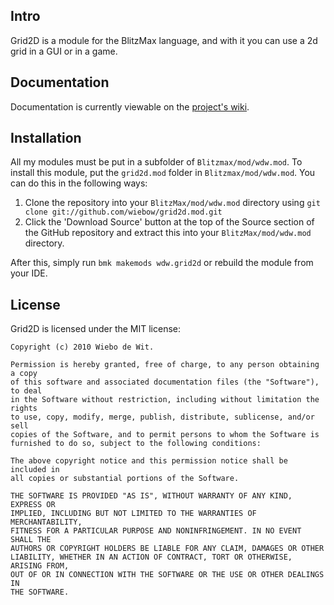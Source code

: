 Intro
-------------------------------------------------------------------------------

Grid2D is a module for the BlitzMax language, and with it you can use a 2d grid in a GUI or in a game.

Documentation
-------------------------------------------------------------------------------

Documentation is currently viewable on the [project's wiki](http://wiki.github.com/wiebow/grid2d.mod/).

Installation
-------------------------------------------------------------------------------

All my modules must be put in a subfolder of `Blitzmax/mod/wdw.mod`.
To install this module, put the `grid2d.mod` folder in `Blitzmax/mod/wdw.mod`. You can do this in the following ways:

1. Clone the repository into your `BlitzMax/mod/wdw.mod` directory using `git clone git://github.com/wiebow/grid2d.mod.git`
2. Click the 'Download Source' button at the top of the Source section of the GitHub repository and extract this into your `BlitzMax/mod/wdw.mod` directory.

After this, simply run `bmk makemods wdw.grid2d` or rebuild the module from your IDE.

License
-------------------------------------------------------------------------------

Grid2D is licensed under the MIT license:

    Copyright (c) 2010 Wiebo de Wit.

    Permission is hereby granted, free of charge, to any person obtaining a copy
    of this software and associated documentation files (the "Software"), to deal
    in the Software without restriction, including without limitation the rights
    to use, copy, modify, merge, publish, distribute, sublicense, and/or sell
    copies of the Software, and to permit persons to whom the Software is
    furnished to do so, subject to the following conditions:

    The above copyright notice and this permission notice shall be included in
    all copies or substantial portions of the Software.

    THE SOFTWARE IS PROVIDED "AS IS", WITHOUT WARRANTY OF ANY KIND, EXPRESS OR
    IMPLIED, INCLUDING BUT NOT LIMITED TO THE WARRANTIES OF MERCHANTABILITY,
    FITNESS FOR A PARTICULAR PURPOSE AND NONINFRINGEMENT. IN NO EVENT SHALL THE
    AUTHORS OR COPYRIGHT HOLDERS BE LIABLE FOR ANY CLAIM, DAMAGES OR OTHER
    LIABILITY, WHETHER IN AN ACTION OF CONTRACT, TORT OR OTHERWISE, ARISING FROM,
    OUT OF OR IN CONNECTION WITH THE SOFTWARE OR THE USE OR OTHER DEALINGS IN
    THE SOFTWARE.

